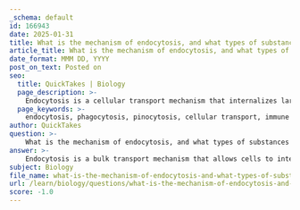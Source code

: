 ```yaml
---
_schema: default
id: 166943
date: 2025-01-31
title: What is the mechanism of endocytosis, and what types of substances are typically transported by this process?
article_title: What is the mechanism of endocytosis, and what types of substances are typically transported by this process?
date_format: MMM DD, YYYY
post_on_text: Posted on
seo:
  title: QuickTakes | Biology
  page_description: >-
    Endocytosis is a cellular transport mechanism that internalizes large molecules and particles, including nutrients and pathogens, through processes like phagocytosis and pinocytosis, essential for various cellular functions.
  page_keywords: >-
    endocytosis, phagocytosis, pinocytosis, cellular transport, immune response, nutrient uptake, cell signaling, vesicle formation, large molecules, cellular homeostasis
author: QuickTakes
question: >-
    What is the mechanism of endocytosis, and what types of substances are typically transported by this process?
answer: >-
    Endocytosis is a bulk transport mechanism that allows cells to internalize large molecules or particles from their external environment. The process involves the engulfing of extracellular material by the cell membrane, which then forms a vesicle that brings the material into the cell's interior. This mechanism is essential for various cellular functions, including nutrient uptake, immune responses, and the regulation of cell signaling.\n\nThere are two primary types of endocytosis:\n\n1. **Phagocytosis**: This is often referred to as "cell eating." It involves the uptake of large particles, such as bacteria or dead cells. The cell membrane extends around the particle, eventually enclosing it in a vesicle known as a phagosome.\n\n2. **Pinocytosis**: Known as "cell drinking," this process involves the uptake of liquids and small solutes. The cell membrane invaginates to form small vesicles that contain extracellular fluid and dissolved substances.\n\nEndocytosis typically transports a variety of substances, including:\n\n- **Nutrients**: Such as glucose and amino acids, which are essential for cellular metabolism.\n- **Pathogens**: Such as bacteria and viruses, which are engulfed by immune cells to eliminate infections.\n- **Cellular debris**: Including dead cells and other waste materials that need to be removed from the extracellular environment.\n\nOverall, endocytosis is a vital process for maintaining cellular homeostasis and facilitating communication between cells and their environment. It requires energy, as the formation of vesicles and the movement of materials against concentration gradients necessitate ATP.
subject: Biology
file_name: what-is-the-mechanism-of-endocytosis-and-what-types-of-substances-are-typically-transported-by-this-process.md
url: /learn/biology/questions/what-is-the-mechanism-of-endocytosis-and-what-types-of-substances-are-typically-transported-by-this-process
score: -1.0
---
```


&nbsp;